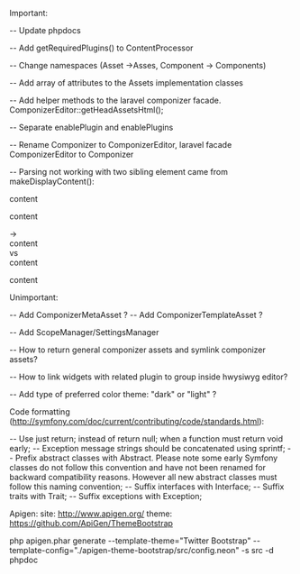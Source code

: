 Important:

-- Update phpdocs

-- Add getRequiredPlugins() to ContentProcessor

-- Change namespaces (Asset ->Asses, Component -> Components)

-- Add array of attributes to the Assets implementation classes

-- Add helper methods to the laravel componizer facade. ComponizerEditor::getHeadAssetsHtml();

-- Separate enablePlugin and enablePlugins

-- Rename Componizer to ComponizerEditor, laravel facade ComponizerEditor to Componizer

-- Parsing not working with two sibling element came from makeDisplayContent(): <div>content</div><p>content</p> -> <div>content</div> vs <div>content</div><p>content</p>

Unimportant:

-- Add ComponizerMetaAsset ?
-- Add ComponizerTemplateAsset ?

-- Add ScopeManager/SettingsManager

-- How to return general componizer assets and symlink componizer assets?

-- How to link widgets with related plugin to group inside hwysiwyg editor?

-- Add type of preferred color theme: "dark" or "light"  ?

Code formatting (http://symfony.com/doc/current/contributing/code/standards.html):

-- Use just return; instead of return null; when a function must return void early;
-- Exception message strings should be concatenated using sprintf;
-- Prefix abstract classes with Abstract. Please note some early Symfony classes do not follow this convention and have not been renamed for backward compatibility reasons. However all new abstract classes must follow this naming convention;
-- Suffix interfaces with Interface;
-- Suffix traits with Trait;
-- Suffix exceptions with Exception;

Apigen:
site: http://www.apigen.org/
theme: https://github.com/ApiGen/ThemeBootstrap

php apigen.phar generate --template-theme="Twitter Bootstrap" --template-config="./apigen-theme-bootstrap/src/config.neon" -s src -d phpdoc

